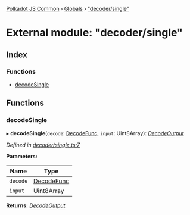 [Polkadot JS Common](../README.md) › [Globals](../globals.md) › ["decoder/single"](_decoder_single_.md)

# External module: "decoder/single"

## Index

### Functions

* [decodeSingle](_decoder_single_.md#decodesingle)

## Functions

###  decodeSingle

▸ **decodeSingle**(`decode`: [DecodeFunc](_decoder_types_.md#decodefunc), `input`: Uint8Array): *[DecodeOutput](../interfaces/_decoder_types_.decodeoutput.md)*

*Defined in [decoder/single.ts:7](https://github.com/polkadot-js/common/blob/b7635d7e/packages/util-rlp/src/decoder/single.ts#L7)*

**Parameters:**

Name | Type |
------ | ------ |
`decode` | [DecodeFunc](_decoder_types_.md#decodefunc) |
`input` | Uint8Array |

**Returns:** *[DecodeOutput](../interfaces/_decoder_types_.decodeoutput.md)*
